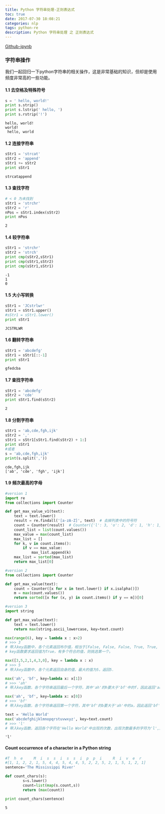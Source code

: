 ```yaml
---
title: Python 字符串处理-正则表达式
toc: true
date: 2017-07-30 18:08:21
categories: nlp
tags: python-re
description: Python 字符串处理 之 正则表达式
---
```


[Github-ipynb][g1]

[g1]: https://github.com/blairchan/NLP/blob/master/string_operation.ipynb


### 字符串操作

我们一起回归一下python字符串的相关操作，这是非常基础的知识，但却是使用频度非常高的一些功能。

<!-- more -->

#### 1.1 去空格及特殊符号


```python
s = ' hello, world!'
print s.strip()
print s.lstrip(' hello, ')
print s.rstrip('!')
```

    hello, world!
    world!
     hello, world


#### 1.2 连接字符串


```python
sStr1 = 'strcat'
sStr2 = 'append'
sStr1 += sStr2
print sStr1
```

    strcatappend


#### 1.3 查找字符


```python
# < 0 为未找到
sStr1 = 'strchr'
sStr2 = 'r'
nPos = sStr1.index(sStr2)
print nPos
```

    2


#### 1.4 较字符串


```python
sStr1 = 'strchr'
sStr2 = 'strch'
print cmp(sStr2,sStr1)
print cmp(sStr1,sStr2)
print cmp(sStr1,sStr1)
```

    -1
    1
    0


#### 1.5 大小写转换


```python
sStr1 = 'JCstrlwr'
sStr1 = sStr1.upper()
#sStr1 = sStr1.lower()
print sStr1
```

    JCSTRLWR


#### 1.6 翻转字符串


```python
sStr1 = 'abcdefg'
sStr1 = sStr1[::-1]
print sStr1
```

    gfedcba


#### 1.7 查找字符串


```python
sStr1 = 'abcdefg'
sStr2 = 'cde'
print sStr1.find(sStr2)
```

    2


#### 1.8 分割字符串


```python
sStr1 = 'ab,cde,fgh,ijk'
sStr2 = ','
sStr1 = sStr1[sStr1.find(sStr2) + 1:]
print sStr1
#或者
s = 'ab,cde,fgh,ijk'
print(s.split(','))
```

    cde,fgh,ijk
    ['ab', 'cde', 'fgh', 'ijk']


#### 1.9 频次最高的字母


```python
#version 1
import re
from collections import Counter

def get_max_value_v1(text):
    text = text.lower()
    result = re.findall('[a-zA-Z]', text)  # 去掉列表中的符号符
    count = Counter(result)  # Counter({'l': 3, 'o': 2, 'd': 1, 'h': 1, 'r': 1, 'e': 1, 'w': 1})
    count_list = list(count.values())
    max_value = max(count_list)
    max_list = []
    for k, v in count.items():
        if v == max_value:
            max_list.append(k)
    max_list = sorted(max_list)
    return max_list[0]
```


```python
#version 2
from collections import Counter

def get_max_value(text):
    count = Counter([x for x in text.lower() if x.isalpha()])
    m = max(count.values())
    return sorted([x for (x, y) in count.items() if y == m])[0]
```


```python
#version 3
import string

def get_max_value(text):
    text = text.lower()
    return max(string.ascii_lowercase, key=text.count)
```


```python
max(range(6), key = lambda x : x>2)
# >>> 3
# 带入key函数中，各个元素返回布尔值，相当于[False, False, False, True, True, True]
# key函数要求返回值为True，有多个符合的值，则挑选第一个。

max([3,5,2,1,4,3,0], key = lambda x : x)
# >>> 5
# 带入key函数中，各个元素返回自身的值，最大的值为5，返回5.

max('ah', 'bf', key=lambda x: x[1])
# >>> 'ah'
# 带入key函数，各个字符串返回最后一个字符，其中'ah'的h要大于'bf'中的f，因此返回'ah'

max('ah', 'bf', key=lambda x: x[0])
# >>> 'bf'
# 带入key函数，各个字符串返回第一个字符，其中'bf'的b要大于'ah'中的a，因此返回'bf'

text = 'Hello World'
max('abcdefghijklmnopqrstuvwxyz', key=text.count)
# >>> 'l'
# 带入key函数，返回各个字符在'Hello World'中出现的次数，出现次数最多的字符为'l',因此输出'l'
```




    'l'



#### Count occurrence of a character in a Python string


```python
#T  h  e     M  i  s  s  i  s  s  i  p  p  i     R  i  v  e  r
#[1, 1, 2, 2, 1, 5, 4, 4, 5, 4, 4, 5, 2, 2, 5, 2, 1, 5, 1, 2, 1]
sentence='The Mississippi River'

def count_chars(s):
        s=s.lower()
        count=list(map(s.count,s))
        return (max(count))

print count_chars(sentence)
```

    5

